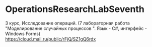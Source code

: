# OperationsResearchLabSeventh
3 курс, Исследование операций. (7 лабораторная работа "Моделирование случайных  процессов ". Язык - С#, интерфейс - Windows Forms)  
https://cloud.mail.ru/public/rFjQ/SZ1gQ6rdx
